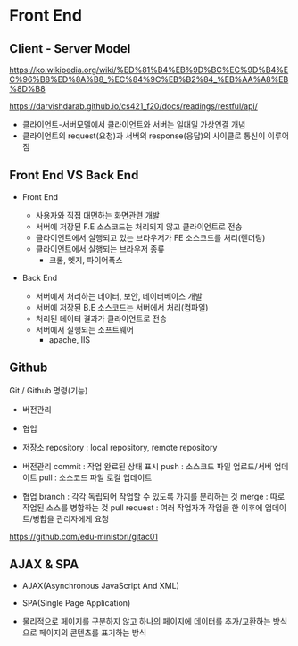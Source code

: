 # Front End

## Client - Server Model

https://ko.wikipedia.org/wiki/%ED%81%B4%EB%9D%BC%EC%9D%B4%EC%96%B8%ED%8A%B8_%EC%84%9C%EB%B2%84_%EB%AA%A8%EB%8D%B8

https://darvishdarab.github.io/cs421_f20/docs/readings/restful/api/

- 클라이언트-서버모델에서 클라이언트와 서버는 일대일 가상연결 개념
- 클라이언트의 request(요청)과 서버의 response(응답)의 사이클로 통신이 이루어짐

## Front End VS Back End

- Front End

  - 사용자와 직접 대면하는 화면관련 개발
  - 서버에 저장된 F.E 소스코드는 처리되지 않고 클라이언트로 전송
  - 클라이언트에서 실행되고 있는 브라우저가 FE 소스코드를 처리(렌더링)
  - 클라이언트에서 실행되는 브라우저 종류
    - 크롬, 엣지, 파이어폭스

- Back End
  - 서버에서 처리하는 데이터, 보안, 데이터베이스 개발
  - 서버에 저장된 B.E 소스코드는 서버에서 처리(컴파일)
  - 처리된 데이터 결과가 클라이언트로 전송
  - 서버에서 실행되는 소프트웨어
    - apache, IIS


## Github

Git / Github  명령(기능)

- 버전관리
- 협업

- 저장소
repository : local repository, remote repository

- 버전관리
commit : 작업 완료된 상태 표시
push : 소스코드 파일 업로드/서버 업데이트
pull : 소스코드 파일 로컬 업데이트

- 협업
branch : 각각 독립되어 작업할 수 있도록 가지를 분리하는 것
merge : 따로 작업된 소스를 병합하는 것
pull request : 여러 작업자가 작업을 한 이후에 업데이트/병합을 관리자에게 요청


https://github.com/edu-ministori/gitac01

## AJAX & SPA

- AJAX(Asynchronous JavaScript And XML)
- SPA(Single Page Application)

- 물리적으로 페이지를 구분하지 않고 하나의 페이지에 데이터를 추가/교환하는 방식으로
  페이지의 콘텐츠를 표기하는 방식


